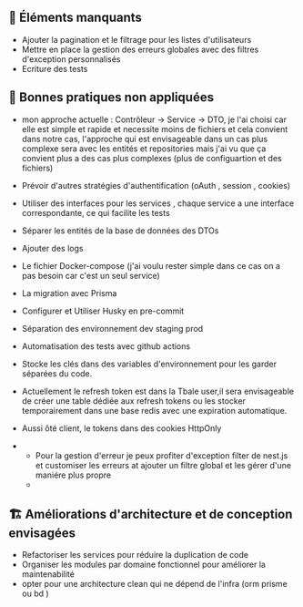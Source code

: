 ## 🔧 Éléments manquants

-  Ajouter la pagination et le filtrage pour les listes d'utilisateurs
-  Mettre en place la gestion des erreurs globales avec des filtres d'exception personnalisés
-  Ecriture des tests

## 🧹 Bonnes pratiques non appliquées

-  mon approche actuelle : Contrôleur → Service → DTO, je l'ai choisi car elle est simple et rapide et necessite moins de fichiers et cela convient dans notre cas, l'approche qui est envisageable dans un cas plus complexe sera avec les entités et repositories mais j'ai vu que ça convient plus a des cas plus complexes (plus de configuartion et des fichiers)

-  Prévoir d'autres stratégies d'authentification (oAuth , session , cookies)
-  Utiliser des interfaces pour les services , chaque service a une interface correspondante, ce qui facilite les tests
-  Séparer les entités de la base de données des DTOs
-  Ajouter des logs
-  Le fichier Docker-compose (j'ai voulu rester simple dans ce cas on a pas besoin car c'est un seul service)
-  La migration avec Prisma  
-  Configurer et Utiliser Husky en pre-commit
-  Séparation des environnement dev staging prod 
-  Automatisation des tests avec github actions
-  Stocke les clés dans des variables d'environnement pour les garder séparées du code.
-  Actuellement le refresh token est dans la Tbale user,il sera envisageable de créer une table dédiée aux refresh tokens ou les stocker temporairement dans une base redis avec une expiration automatique.
- Aussi ôté client, le tokens dans des cookies HttpOnly
- - Pour la gestion d'erreur je peux profiter d'exception filter de nest.js et customiser les  erreurs at ajouter un filtre global et les gérer d'une maniére plus propre
  - 
## 🏗️ Améliorations d'architecture et de conception envisagées

- Refactoriser les services pour réduire la duplication de code
- Organiser les modules par domaine fonctionnel pour améliorer la maintenabilité
- opter pour une architecture clean qui ne dépend de l'infra (orm prisme ou bd )
